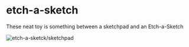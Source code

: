 # etch-a-sketch
These neat toy is something between a sketchpad and an Etch-a-Sketch

![etch-a-sketck/sketchpad](https://i.imgur.com/PpAIEdt.png)
